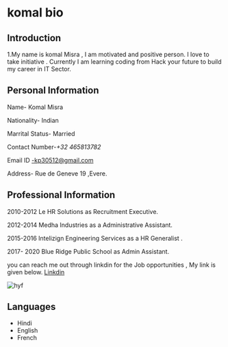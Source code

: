 # komal bio

## Introduction

1.My name is komal Misra , I am motivated and positive person. I love to take
initiative . Currently I am learning coding from Hack your future to build my
career in IT Sector.

## Personal Information

Name- Komal Misra

Nationality- Indian

Marrital Status- Married

Contact Number-_+32 465813782_

Email ID -kp30512@gmail.com

Address- Rue de Geneve 19 ,Evere.

## Professional Information

2010-2012 Le HR Solutions as Recruitment Executive.

2012-2014 Medha Industries as a Administrative Assistant.

2015-2016 Intelizign Engineering Services as a HR Generalist .

2017- 2020 Blue Ridge Public School as Admin Assistant.

you can reach me out through linkdin for the Job opportunities , My link is
given below. [Linkdin](komal-Misra-3b4b721)

![hyf](./img/komal.jpg)

## Languages

- Hindi
- English
- French
